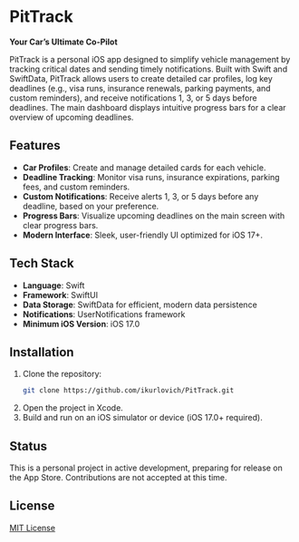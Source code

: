 # PitTrack

**Your Car’s Ultimate Co-Pilot**

PitTrack is a personal iOS app designed to simplify vehicle management by tracking critical dates and sending timely notifications. Built with Swift and SwiftData, PitTrack allows users to create detailed car profiles, log key deadlines (e.g., visa runs, insurance renewals, parking payments, and custom reminders), and receive notifications 1, 3, or 5 days before deadlines. The main dashboard displays intuitive progress bars for a clear overview of upcoming deadlines.

## Features

- **Car Profiles**: Create and manage detailed cards for each vehicle.
- **Deadline Tracking**: Monitor visa runs, insurance expirations, parking fees, and custom reminders.
- **Custom Notifications**: Receive alerts 1, 3, or 5 days before any deadline, based on your preference.
- **Progress Bars**: Visualize upcoming deadlines on the main screen with clear progress bars.
- **Modern Interface**: Sleek, user-friendly UI optimized for iOS 17+.

## Tech Stack

- **Language**: Swift
- **Framework**: SwiftUI
- **Data Storage**: SwiftData for efficient, modern data persistence
- **Notifications**: UserNotifications framework
- **Minimum iOS Version**: iOS 17.0

## Installation

1. Clone the repository:
   ```bash
   git clone https://github.com/ikurlovich/PitTrack.git
   ```
2. Open the project in Xcode.
3. Build and run on an iOS simulator or device (iOS 17.0+ required).

## Status

This is a personal project in active development, preparing for release on the App Store. Contributions are not accepted at this time.

## License

[MIT License](LICENSE)
